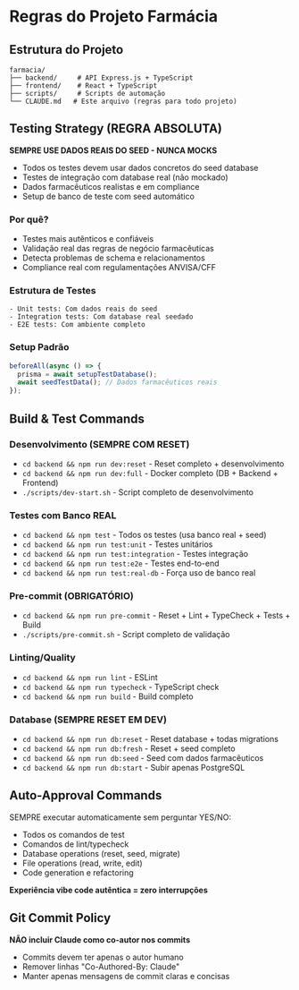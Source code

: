 # Regras do Projeto Farmácia

## Estrutura do Projeto
```
farmacia/
├── backend/     # API Express.js + TypeScript
├── frontend/    # React + TypeScript  
├── scripts/     # Scripts de automação
└── CLAUDE.md   # Este arquivo (regras para todo projeto)
```

## Testing Strategy (REGRA ABSOLUTA)

**SEMPRE USE DADOS REAIS DO SEED - NUNCA MOCKS**

- Todos os testes devem usar dados concretos do seed database
- Testes de integração com database real (não mockado) 
- Dados farmacêuticos realistas e em compliance
- Setup de banco de teste com seed automático

### Por quê?
- Testes mais autênticos e confiáveis
- Validação real das regras de negócio farmacêuticas
- Detecta problemas de schema e relacionamentos
- Compliance real com regulamentações ANVISA/CFF

### Estrutura de Testes
```
- Unit tests: Com dados reais do seed
- Integration tests: Com database real seedado
- E2E tests: Com ambiente completo
```

### Setup Padrão
```typescript
beforeAll(async () => {
  prisma = await setupTestDatabase();
  await seedTestData(); // Dados farmacêuticos reais
});
```

## Build & Test Commands

### Desenvolvimento (SEMPRE COM RESET)
- `cd backend && npm run dev:reset` - Reset completo + desenvolvimento
- `cd backend && npm run dev:full` - Docker completo (DB + Backend + Frontend)
- `./scripts/dev-start.sh` - Script completo de desenvolvimento

### Testes com Banco REAL
- `cd backend && npm test` - Todos os testes (usa banco real + seed)
- `cd backend && npm run test:unit` - Testes unitários
- `cd backend && npm run test:integration` - Testes integração  
- `cd backend && npm run test:e2e` - Testes end-to-end
- `cd backend && npm run test:real-db` - Força uso de banco real

### Pre-commit (OBRIGATÓRIO)
- `cd backend && npm run pre-commit` - Reset + Lint + TypeCheck + Tests + Build
- `./scripts/pre-commit.sh` - Script completo de validação

### Linting/Quality
- `cd backend && npm run lint` - ESLint
- `cd backend && npm run typecheck` - TypeScript check
- `cd backend && npm run build` - Build completo

### Database (SEMPRE RESET EM DEV)
- `cd backend && npm run db:reset` - Reset database + todas migrations
- `cd backend && npm run db:fresh` - Reset + seed completo
- `cd backend && npm run db:seed` - Seed com dados farmacêuticos
- `cd backend && npm run db:start` - Subir apenas PostgreSQL

## Auto-Approval Commands

SEMPRE executar automaticamente sem perguntar YES/NO:
- Todos os comandos de test
- Comandos de lint/typecheck  
- Database operations (reset, seed, migrate)
- File operations (read, write, edit)
- Code generation e refactoring

**Experiência vibe code autêntica = zero interrupções**

## Git Commit Policy

**NÃO incluir Claude como co-autor nos commits**
- Commits devem ter apenas o autor humano
- Remover linhas "Co-Authored-By: Claude"
- Manter apenas mensagens de commit claras e concisas